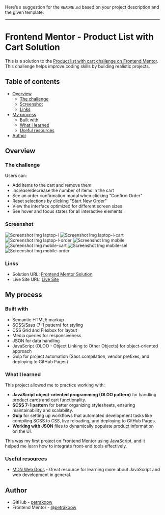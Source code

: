 Here’s a suggestion for the `README.md` based on your project description and the given template:

---

# Frontend Mentor - Product List with Cart Solution

This is a solution to the [Product list with cart challenge on Frontend Mentor](https://www.frontendmentor.io/challenges/product-list-with-cart-5MmqLVAp_d). This challenge helps improve coding skills by building realistic projects.

## Table of contents

- [Overview](#overview)
  - [The challenge](#the-challenge)
  - [Screenshot](#screenshot)
  - [Links](#links)
- [My process](#my-process)
  - [Built with](#built-with)
  - [What I learned](#what-i-learned)
  - [Useful resources](#useful-resources)
- [Author](#author)

## Overview

### The challenge

Users can:

- Add items to the cart and remove them
- Increase/decrease the number of items in the cart
- See an order confirmation modal when clicking "Confirm Order"
- Reset selections by clicking "Start New Order"
- View the interface optimized for different screen sizes
- See hover and focus states for all interactive elements

### Screenshot

![Screenshot Img laptop-l](./img/laptop-l.png)
![Screenshot Img laptop-l-cart](./img/laptop-l-cart.png)
![Screenshot Img laptop-l-order](./img/laptop-l-order.png)
![Screenshot Img mobile](./img/mobile.png)
![Screenshot Img mobile-cart](./img/mobile-cart.png)
![Screenshot Img mobile-sel](./img/mobile-sel.png)
![Screenshot Img mobile-order](./img/mobile-order.png)

### Links

- Solution URL: [Frontend Mentor Solution](https://www.frontendmentor.io/solutions/product-list-with-functional-cart-solution)
- Live Site URL: [Live Site](https://petrakoow.github.io/FrontendMentorProductList/)

## My process

### Built with

- Semantic HTML5 markup
- SCSS/Sass (7-1 pattern) for styling
- CSS Grid and Flexbox for layout
- Media queries for responsiveness
- JSON for data handling
- JavaScript (OLOO - Object Linking to Other Objects) for object-oriented approach
- Gulp for project automation (Sass compilation, vendor prefixes, and deploying to GitHub Pages)

### What I learned

This project allowed me to practice working with:

- **JavaScript object-oriented programming (OLOO pattern)** for handling product cards and cart functionality.
- **SCSS 7-1 pattern** for better organizing stylesheets, ensuring maintainability and scalability.
- **Gulp** for setting up workflows that automated development tasks like compiling SCSS to CSS, live reloading, and deploying to GitHub Pages.
- **Working with JSON** files to dynamically populate product information on the UI.
  
This was my first project on Frontend Mentor using JavaScript, and it helped me learn how to integrate front-end tools effectively.

### Useful resources

- [MDN Web Docs](https://developer.mozilla.org/) - Great resource for learning more about JavaScript and web development in general.

## Author

- GitHub - [petrakoow](https://github.com/petrakoow)
- Frontend Mentor - [@petrakoow](https://www.frontendmentor.io/profile/Petrakoow)
